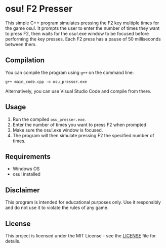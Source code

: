 # osu! F2 Presser

This simple C++ program simulates pressing the F2 key multiple times for the game osu!. It prompts the user to enter the number of times they want to press F2, then waits for the osu!.exe window to be focused before performing the key presses. Each F2 press has a pause of 50 milliseconds between them.

## Compilation

You can compile the program using `g++` on the command line:

```
g++ main_code.cpp -o osu_presser.exe
```

Alternatively, you can use Visual Studio Code and compile from there.

## Usage

1. Run the compiled `osu_presser.exe`.
2. Enter the number of times you want to press F2 when prompted.
3. Make sure the osu!.exe window is focused.
4. The program will then simulate pressing F2 the specified number of times.

## Requirements

- Windows OS
- osu! installed

## Disclaimer

This program is intended for educational purposes only. Use it responsibly and do not use it to violate the rules of any game.

## License

This project is licensed under the MIT License - see the [LICENSE](LICENSE) file for details.

